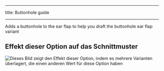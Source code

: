 ***

title: Buttonhole guide

***

Adds a buttonhole to the ear flap to help you draft the buttonhole ear flap variant

## Effekt dieser Option auf das Schnittmuster

![Dieses Bild zeigt den Effekt dieser Option, indem es mehrere Varianten überlagert, die einen anderen Wert für diese Option haben](holmes_buttonhole_sample.svg "Effekt dieser Option auf das Schnittmuster")
